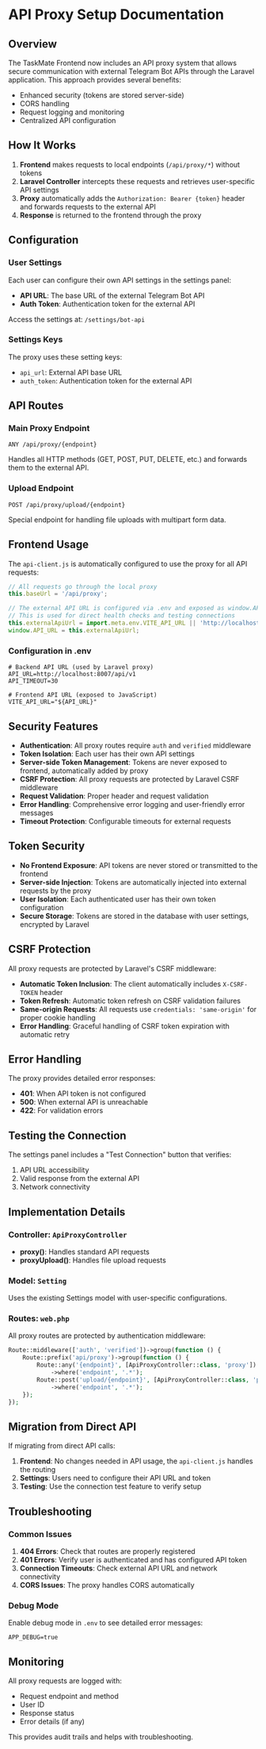 # API Proxy Setup Documentation

## Overview

The TaskMate Frontend now includes an API proxy system that allows secure communication with external Telegram Bot APIs through the Laravel application. This approach provides several benefits:

- Enhanced security (tokens are stored server-side)
- CORS handling
- Request logging and monitoring
- Centralized API configuration

## How It Works

1. **Frontend** makes requests to local endpoints (`/api/proxy/*`) without tokens
2. **Laravel Controller** intercepts these requests and retrieves user-specific API settings
3. **Proxy** automatically adds the `Authorization: Bearer {token}` header and forwards requests to the external API
4. **Response** is returned to the frontend through the proxy

## Configuration

### User Settings

Each user can configure their own API settings in the settings panel:

- **API URL**: The base URL of the external Telegram Bot API
- **Auth Token**: Authentication token for the external API

Access the settings at: `/settings/bot-api`

### Settings Keys

The proxy uses these setting keys:

- `api_url`: External API base URL
- `auth_token`: Authentication token for the external API

## API Routes

### Main Proxy Endpoint
```
ANY /api/proxy/{endpoint}
```
Handles all HTTP methods (GET, POST, PUT, DELETE, etc.) and forwards them to the external API.

### Upload Endpoint
```
POST /api/proxy/upload/{endpoint}
```
Special endpoint for handling file uploads with multipart form data.

## Frontend Usage

The `api-client.js` is automatically configured to use the proxy for all API requests:

```javascript
// All requests go through the local proxy
this.baseUrl = '/api/proxy';

// The external API URL is configured via .env and exposed as window.API_URL
// This is used for direct health checks and testing connections
this.externalApiUrl = import.meta.env.VITE_API_URL || 'http://localhost:8007/api/v1';
window.API_URL = this.externalApiUrl;
```

### Configuration in .env

```env
# Backend API URL (used by Laravel proxy)
API_URL=http://localhost:8007/api/v1
API_TIMEOUT=30

# Frontend API URL (exposed to JavaScript)
VITE_API_URL="${API_URL}"
```

## Security Features

- **Authentication**: All proxy routes require `auth` and `verified` middleware
- **Token Isolation**: Each user has their own API settings
- **Server-side Token Management**: Tokens are never exposed to frontend, automatically added by proxy
- **CSRF Protection**: All proxy requests are protected by Laravel CSRF middleware
- **Request Validation**: Proper header and request validation
- **Error Handling**: Comprehensive error logging and user-friendly error messages
- **Timeout Protection**: Configurable timeouts for external requests

## Token Security

- **No Frontend Exposure**: API tokens are never stored or transmitted to the frontend
- **Server-side Injection**: Tokens are automatically injected into external requests by the proxy
- **User Isolation**: Each authenticated user has their own token configuration
- **Secure Storage**: Tokens are stored in the database with user settings, encrypted by Laravel

## CSRF Protection

All proxy requests are protected by Laravel's CSRF middleware:

- **Automatic Token Inclusion**: The client automatically includes `X-CSRF-TOKEN` header
- **Token Refresh**: Automatic token refresh on CSRF validation failures
- **Same-origin Requests**: All requests use `credentials: 'same-origin'` for proper cookie handling
- **Error Handling**: Graceful handling of CSRF token expiration with automatic retry

## Error Handling

The proxy provides detailed error responses:

- **401**: When API token is not configured
- **500**: When external API is unreachable
- **422**: For validation errors

## Testing the Connection

The settings panel includes a "Test Connection" button that verifies:

1. API URL accessibility
2. Valid response from the external API
3. Network connectivity

## Implementation Details

### Controller: `ApiProxyController`

- **proxy()**: Handles standard API requests
- **proxyUpload()**: Handles file upload requests

### Model: `Setting`

Uses the existing Settings model with user-specific configurations.

### Routes: `web.php`

All proxy routes are protected by authentication middleware:

```php
Route::middleware(['auth', 'verified'])->group(function () {
    Route::prefix('api/proxy')->group(function () {
        Route::any('{endpoint}', [ApiProxyController::class, 'proxy'])
            ->where('endpoint', '.*');
        Route::post('upload/{endpoint}', [ApiProxyController::class, 'proxyUpload'])
            ->where('endpoint', '.*');
    });
});
```

## Migration from Direct API

If migrating from direct API calls:

1. **Frontend**: No changes needed in API usage, the `api-client.js` handles the routing
2. **Settings**: Users need to configure their API URL and token
3. **Testing**: Use the connection test feature to verify setup

## Troubleshooting

### Common Issues

1. **404 Errors**: Check that routes are properly registered
2. **401 Errors**: Verify user is authenticated and has configured API token
3. **Connection Timeouts**: Check external API URL and network connectivity
4. **CORS Issues**: The proxy handles CORS automatically

### Debug Mode

Enable debug mode in `.env` to see detailed error messages:

```env
APP_DEBUG=true
```

## Monitoring

All proxy requests are logged with:

- Request endpoint and method
- User ID
- Response status
- Error details (if any)

This provides audit trails and helps with troubleshooting.